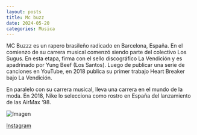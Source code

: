 ```yaml
---
layout: posts
title: Mc buzz
date: 2024-05-20
categories: Musica
---
```


MC Buzzz es un rapero brasileño radicado en Barcelona, España. En el comienzo de su carrera musical comenzó siendo parte del colectivo Los Sugus. En esta etapa, firma con el sello discográfico La Vendición y es apadrinado por Yung Beef (Los Santos). Luego de publicar una serie de canciones en YouTube, en 2018 publica su primer trabajo Heart Breaker bajo La Vendición.

En paralelo con su carrera musical, lleva una carrera en el mundo de la moda. En 2018, Nike lo selecciona como rostro en España del lanzamiento de las AirMax ‘98.

![Imagen](https://images.xceed.me/artists/covers/mc-buzzz-artist-xceed-cover-dca6.jpg)

[Instagram](https://www.instagram.com/mcbuzzz/)